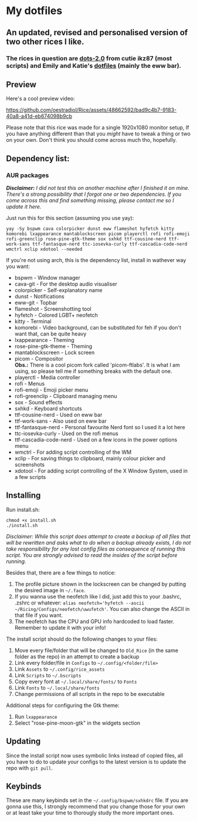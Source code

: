 # My dotfiles
## An updated, revised and personalised version of two other rices I like.
### The rices in question are [dots-2.0](https://github.com/ikz87/dots-2.0) from cutie ikz87 (most scripts) and Emily and Katie's [dotfiles](https://github.com/egirldevs/dotfiles) (mainly the eww bar). 

## Preview
Here's a cool preview video:


https://github.com/oestradiol/Rice/assets/48662592/bad9c4b7-9183-40a8-a41d-eb674098b9cb


Please note that this rice was made for a single 1920x1080 monitor setup, If you have anything different than that you *might* have to tweak a thing or two on your own. Don't think you should come across much tho, hopefully. 

## Dependency list:
### AUR packages
_**Disclaimer:** I did not test this on another machine after I finished it on mine. There's a strong possibility that I forgot one or two dependencies. If you come across this and find something missing, please contact me so I update it here._

Just run this for this section (assuming you use yay):
```
yay -Sy bspwm cava colorpicker dunst eww flameshot hyfetch kitty komorebi lxappearance mantablockscreen picom playerctl rofi rofi-emoji rofi-greenclip rose-pine-gtk-theme sox sxhkd ttf-cousine-nerd ttf-work-sans ttf-fantasque-nerd ttc-iosevka-curly ttf-cascadia-code-nerd wmctrl xclip xdotool --needed
```
If you're not using arch, this is the dependency list, install in wathever way you want:
- bspwm - Window manager
- cava-git - For the desktop audio visualiser
- colorpicker - Self-explanatory name
- dunst - Notifications
- eww-git - Topbar
- flameshot - Screenshotting tool
- hyfetch - Colored LGBT+ neofetch
- kitty - Terminal
- komorebi - Video background, can be substituted for feh if you don't want that, can be quite heavy 
- lxappearance - Theming
- rose-pine-gtk-theme - Theming
- mantablockscreen - Lock screen
- picom - Compositor
<br>**Obs.:** There is a cool picom fork called 'picom-ftlabs'. It is what I am using, so please tell me if something breaks with the default one.
- playerctl - Media controller
- rofi - Menus
- rofi-emoji - Emoji picker menu
- rofi-greenclip - Clipboard managing menu
- sox - Sound effects
- sxhkd - Keyboard shortcuts
- ttf-cousine-nerd - Used on eww bar
- ttf-work-sans - Also used on eww bar
- ttf-fantasque-nerd - Personal favourite Nerd font so I used it a lot here
- ttc-iosevka-curly - Used on the rofi menus
- ttf-cascadia-code-nerd - Used on a few icons in the power options menu
- wmctrl - For adding script controlling of the WM
- xclip - For saving things to clipboard, mainly colour picker and screenshots
- xdotool - For adding script controlling of the X Window System, used in a few scripts

## Installing
Run install.sh:
``` 
chmod +x install.sh
./install.sh
```
_Disclaimer: While this script does attempt to create a backup of all files that will be rewritten and asks what to do when a backup already exists, I do not take responsibility for any lost config files as consequence of running this script. You are strongly advised to read the insides of the script before running._

Besides that, there are a few things to notice:
1. The profile picture shown in the lockscreen can be changed by putting the desired image in `~/.face`. <br>
2. If you wanna use the neofetch like I did, just add this to your .bashrc, .zshrc or whatever: `alias neofetch='hyfetch --ascii ~/Ricing/Configs/neofetch/uwufetch'`. You can also change the ASCII in that file if you want. <br>
3. The neofetch has the CPU and GPU info hardcoded to load faster. Remember to update it with your info!

The install script should do the following changes to your files:
1. Move every file/folder that will be changed to `Old_Rice` (in the same folder as the repo) in an attempt to create a backup
2. Link every folder/file in `Configs` to `~/.config/<folder/file>`
3. Link `Assets` to `~/.config/rice_assets`
4. Link `Scripts` to `~/.bscripts`
6. Copy every font at `~/.local/share/fonts/` to `Fonts`
7. Link `Fonts` to `~/.local/share/fonts`
8. Change permissions of all scripts in the repo to be executable

Additional steps for configuring the Gtk theme:
1. Run `lxappearance`
2. Select "rose-pine-moon-gtk" in the widgets section 

## Updating
Since the install script now uses symbolic links instead of copied files, all you have to do to update your configs to the latest version is to update the repo with `git pull`.

## Keybinds
These are many keybinds set in the `~/.config/bspwm/sxhkdrc` file. If you are gonna use this, I strongly recommend that you change those for your own or at least take your time to thorougly study the more important ones.
